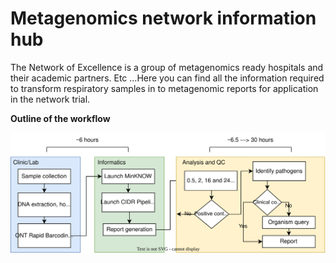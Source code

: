 # Metagenomics network information hub

The Network of Excellence is a group of metagenomics ready hospitals and their academic partners. Etc ...Here you can find all the information required to transform respiratory samples in to metagenomic reports for application in the network trial.

**Outline of the workflow**

![image](img/introudction_workflow_flowchar.drawio.svg)

